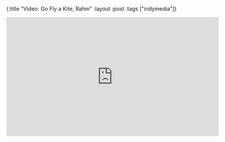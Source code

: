 {:title "Video: Go Fly a Kite, Rahm"
:layout :post
:tags  ["indymedia"]}

<iframe width="560" height="315" src="http://www.youtube.com/embed/XLYwk5ysK5w" frameborder="0" allowfullscreen></iframe>
